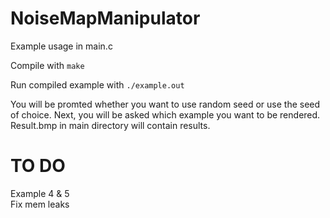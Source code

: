 # NoiseMapManipulator

Example usage in main.c

Compile with ```make``` <br>

Run compiled example with ```./example.out``` <br>

You will be promted whether you want to use random seed or use the seed of choice.
Next, you will be asked which example you want to be rendered.
Result.bmp in main directory will contain results.

# TO DO <br>
Example 4 & 5<br>
Fix mem leaks<br>

